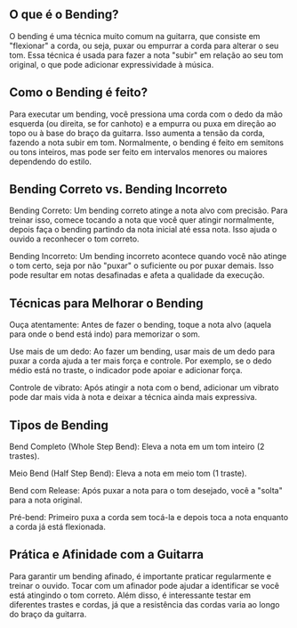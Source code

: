 ## O que é o Bending?

O bending é uma técnica muito comum na guitarra, que consiste em "flexionar" a corda, ou seja, puxar ou empurrar a corda para alterar o seu tom. Essa técnica é usada para fazer a nota "subir" em relação ao seu tom original, o que pode adicionar expressividade à música.

## Como o Bending é feito?

Para executar um bending, você pressiona uma corda com o dedo da mão esquerda (ou direita, se for canhoto) e a empurra ou puxa em direção ao topo ou à base do braço da guitarra. Isso aumenta a tensão da corda, fazendo a nota subir em tom. Normalmente, o bending é feito em semitons ou tons inteiros, mas pode ser feito em intervalos menores ou maiores dependendo do estilo.

## Bending Correto vs. Bending Incorreto

Bending Correto: Um bending correto atinge a nota alvo com precisão. Para treinar isso, comece tocando a nota que você quer atingir normalmente, depois faça o bending partindo da nota inicial até essa nota. Isso ajuda o ouvido a reconhecer o tom correto.

Bending Incorreto: Um bending incorreto acontece quando você não atinge o tom certo, seja por não "puxar" o suficiente ou por puxar demais. Isso pode resultar em notas desafinadas e afeta a qualidade da execução.

## Técnicas para Melhorar o Bending

Ouça atentamente: Antes de fazer o bending, toque a nota alvo (aquela para onde o bend está indo) para memorizar o som.

Use mais de um dedo: Ao fazer um bending, usar mais de um dedo para puxar a corda ajuda a ter mais força e controle. Por exemplo, se o dedo médio está no traste, o indicador pode apoiar e adicionar força.

Controle de vibrato: Após atingir a nota com o bend, adicionar um vibrato pode dar mais vida à nota e deixar a técnica ainda mais expressiva.


## Tipos de Bending

Bend Completo (Whole Step Bend): Eleva a nota em um tom inteiro (2 trastes).

Meio Bend (Half Step Bend): Eleva a nota em meio tom (1 traste).

Bend com Release: Após puxar a nota para o tom desejado, você a "solta" para a nota original.

Pré-bend: Primeiro puxa a corda sem tocá-la e depois toca a nota enquanto a corda já está flexionada.

## Prática e Afinidade com a Guitarra

Para garantir um bending afinado, é importante praticar regularmente e treinar o ouvido. Tocar com um afinador pode ajudar a identificar se você está atingindo o tom correto. Além disso, é interessante testar em diferentes trastes e cordas, já que a resistência das cordas varia ao longo do braço da guitarra.